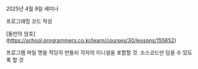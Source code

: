 2025년 4월 9일 세미나

프로그래밍 코드 작성

[둘만의 암호] (https://school.programmers.co.kr/learn/courses/30/lessons/155652)

프로그램 파일 명을 적당히 만들되 각자의 이니셜을 포함할 것. 소스코드만 담을 수 있도록 할 것

